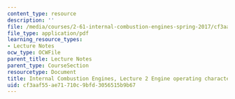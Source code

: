 ```yaml
---
content_type: resource
description: ''
file: /media/courses/2-61-internal-combustion-engines-spring-2017/cf3aaf55ae71710c9bfd3056515b9b67_MIT2_61S17_lec2.pdf
file_type: application/pdf
learning_resource_types:
- Lecture Notes
ocw_type: OCWFile
parent_title: Lecture Notes
parent_type: CourseSection
resourcetype: Document
title: Internal Combustion Engines, Lecture 2 Engine operating characteristics
uid: cf3aaf55-ae71-710c-9bfd-3056515b9b67
---
```

